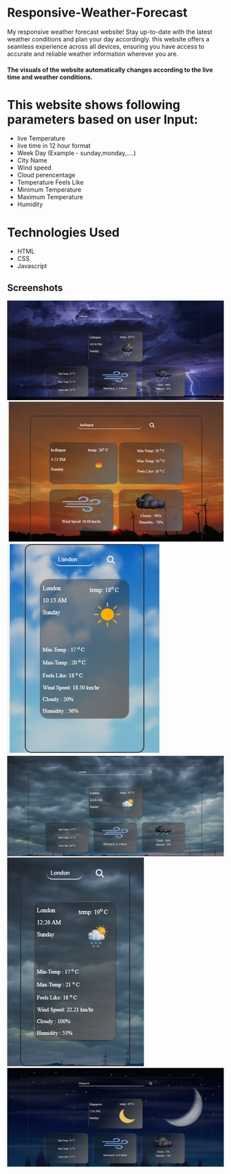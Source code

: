 # Responsive-Weather-Forecast

My responsive weather forecast website! Stay up-to-date with the latest weather conditions and plan your day accordingly. this website offers a seamless experience across all devices, ensuring you have access to accurate and reliable weather information wherever you are.

#### The visuals of the website automatically changes according to the live time and weather conditions.

# This website shows following parameters based on user Input:

- live Temperature
- live time in 12 hour format
- Week Day (Example - sunday,monday,....)
- City Name
- Wind speed
- Cloud perencentage
- Temperature Feels Like
- Minimum Temperature
- Maximum Temperature
- Humidity

# Technologies Used

- HTML
- CSS
- Javascript


## Screenshots

![App Screenshot](screenshots/screenshot_6.jpg)
![App Screenshot](screenshots/screenshot_2.jpg)
![App Screenshot](screenshots/screenshot_3.jpg)
![App Screenshot](screenshots/screenshot_4.jpg)
![App Screenshot](screenshots/screenshot_5.jpg)
![App Screenshot](screenshots/screenshot_1.jpg)


